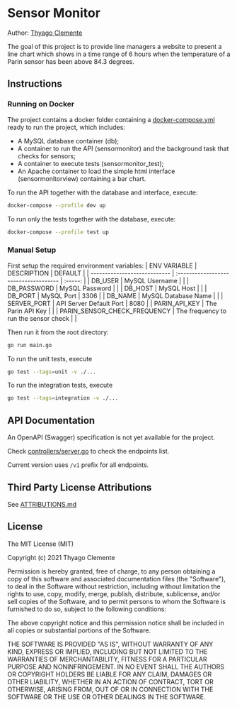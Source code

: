 # Sensor Monitor

Author:
[Thyago Clemente](https://www.linkedin.com/in/thyagotc/)

The goal of this project is to provide line managers a website to present a line chart which shows in a time range of 6 hours when the temperature of a Parin sensor has been above 84.3 degrees.



## Instructions


### Running on Docker
The project contains a docker folder containing a [docker-compose.yml](docker/docker-compose.yml) ready to run the project, which includes:
- A MySQL database container (db);
- A container to run the API (sensormonitor) and the background task that checks for sensors;
- A container to execute tests (sensormonitor_test);
- An Apache container to load the simple html interface (sensormonitorview) containing a bar chart.

To run the API together with the database and interface, execute:
```sh
docker-compose --profile dev up
```

To run only the tests together with the database, execute:
```sh
docker-compose --profile test up
```

### Manual Setup

First setup the required environment variables:
| ENV VARIABLE                 | DESCRIPTION                           | DEFAULT |
| ---------------------------- | :------------------------------------ | :-----: |
| DB_USER                      | MySQL Username                        |         |
| DB_PASSWORD                  | MySQL Password                        |         |
| DB_HOST                      | MySQL Host                            |         |
| DB_PORT                      | MySQL Port                            | 3306    |
| DB_NAME                      | MySQL Database Name                   |         |
| SERVER_PORT                  | API Server Default Port               | 8080    |
| PARIN_API_KEY                | The Parin API Key                     |         |
| PARIN_SENSOR_CHECK_FREQUENCY | The frequency to run the sensor check |         |


Then run it from the root directory:
```sh
go run main.go
```

To run the unit tests, execute 
```sh
go test --tags=unit -v ./...
```

To run the integration tests, execute 
```sh
go test --tags=integration -v ./...
```


## API Documentation

An OpenAPI (Swagger) specification is not yet available for the project.

Check [controllers/server.go](server.go) to check the endpoints list.

Current version uses `/v1` prefix for all endpoints.



## Third Party License Attributions
See [ATTRIBUTIONS.md](ATTRIBUTIONS.md)

## License
The MIT License (MIT)

Copyright (c) 2021 Thyago Clemente

Permission is hereby granted, free of charge, to any person obtaining a copy
of this software and associated documentation files (the "Software"), to deal
in the Software without restriction, including without limitation the rights
to use, copy, modify, merge, publish, distribute, sublicense, and/or sell
copies of the Software, and to permit persons to whom the Software is
furnished to do so, subject to the following conditions:

The above copyright notice and this permission notice shall be included in
all copies or substantial portions of the Software.

THE SOFTWARE IS PROVIDED "AS IS", WITHOUT WARRANTY OF ANY KIND, EXPRESS OR
IMPLIED, INCLUDING BUT NOT LIMITED TO THE WARRANTIES OF MERCHANTABILITY,
FITNESS FOR A PARTICULAR PURPOSE AND NONINFRINGEMENT. IN NO EVENT SHALL THE
AUTHORS OR COPYRIGHT HOLDERS BE LIABLE FOR ANY CLAIM, DAMAGES OR OTHER
LIABILITY, WHETHER IN AN ACTION OF CONTRACT, TORT OR OTHERWISE, ARISING FROM,
OUT OF OR IN CONNECTION WITH THE SOFTWARE OR THE USE OR OTHER DEALINGS IN
THE SOFTWARE.